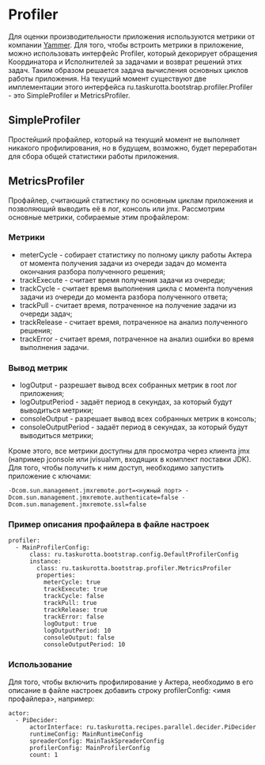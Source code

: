 # Profiler
Для оценки производительности приложения используются метрики от компании [Yammer](http://metrics.codahale.com/).
Для того, чтобы встроить метрики в приложение, можно использовать интерфейс Profiler, который декорирует обращения Координатора и Исполнителей за задачами и возврат решений этих задач.
Таким образом решается задача вычисления основных циклов работы приложения.
На текущий момент существуют две имплементации этого интерфейса ru.taskurotta.bootstrap.profiler.Profiler - это SimpleProfiler и MetricsProfiler.

## SimpleProfiler
Простейший профайлер, который на текущий момент не выполняет никакого профилирования, но в будущем, возможно, будет переработан для сбора общей статистики работы приложения.

## MetricsProfiler
Профайлер, считающий статистику по основным циклам приложения и позволяющий выводить её в лог, консоль или jmx.
Рассмотрим основные метрики, собираемые этим профайлером:

### Метрики
+ meterCycle - собирает статистику по полному циклу работы Актера от момента получения задачи из очереди задач до момента окончания разбора полученного решения;
+ trackExecute - считает время получения задачи из очереди;
+ trackCycle - считает время выполнения цикла с момента получения задачи из очереди до момента разбора полученного ответа;
+ trackPull - считает время, потраченное на получение задачи из очереди задач;
+ trackRelease - считает время, потраченное на анализ полученного решения;
+ trackError - считает время, потраченное на анализ ошибки во время выполнения задачи.

### Вывод метрик
+ logOutput - разрешает вывод всех собранных метрик в root лог приложения;
+ logOutputPeriod - задаёт период в секундах, за который будут выводиться метрики;
+ consoleOutput - разрешает вывод всех собранных метрик в консоль;
+ consoleOutputPeriod - задаёт период в секундах, за который будут выводиться метрики;

Кроме этого, все метрики доступны для просмотра через клиента jmx (например jconsole или jvisualvm, входящих в комплект поставки JDK).
Для того, чтобы получить к ним доступ, необходимо запустить приложение с ключами:

`-Dcom.sun.management.jmxremote.port=<нужный порт> -Dcom.sun.management.jmxremote.authenticate=false -Dcom.sun.management.jmxremote.ssl=false`

### Пример описания профайлера в файле настроек

    profiler:
      - MainProfilerConfig:
          class: ru.taskurotta.bootstrap.config.DefaultProfilerConfig
          instance:
            class: ru.taskurotta.bootstrap.profiler.MetricsProfiler
            properties:
              meterCycle: true
              trackExecute: true
              trackCycle: false
              trackPull: true
              trackRelease: true
              trackError: false
              logOutput: true
              logOutputPeriod: 10
              consoleOutput: false
              consoleOutputPeriod: 10

### Использование
Для того, чтобы включить профилирование у Актера, необходимо в его описание в файле настроек добавить строку profilerConfig: <имя профайлера>, например:

    actor:
      - PiDecider:
          actorInterface: ru.taskurotta.recipes.parallel.decider.PiDecider
          runtimeConfig: MainRuntimeConfig
          spreaderConfig: MainTaskSpreaderConfig
          profilerConfig: MainProfilerConfig
          count: 1